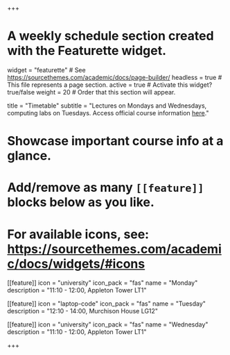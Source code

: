 +++
# A weekly schedule section created with the Featurette widget.
widget = "featurette"  # See https://sourcethemes.com/academic/docs/page-builder/
headless = true  # This file represents a page section.
active = true  # Activate this widget? true/false
weight = 20  # Order that this section will appear.

title = "Timetable"
subtitle = "Lectures on Mondays and Wednesdays, computing labs on Tuesdays. Access official course information [here](http://www.drps.ed.ac.uk/19-20/dpt/cxmath08077.htm)."

# Showcase important course info at a glance.
# 
# Add/remove as many `[[feature]]` blocks below as you like.
# 
# For available icons, see: https://sourcethemes.com/academic/docs/widgets/#icons

[[feature]]
  icon = "university"
  icon_pack = "fas"
  name = "Monday"
  description = "11:10 - 12:00, Appleton Tower LT1"  
  
[[feature]]
  icon = "laptop-code"
  icon_pack = "fas"
  name = "Tuesday"
  description = "12:10 - 14:00, Murchison House LG12"
  
[[feature]]
  icon = "university"
  icon_pack = "fas"
  name = "Wednesday"
  description = "11:10 - 12:00, Appleton Tower LT1"  

+++
